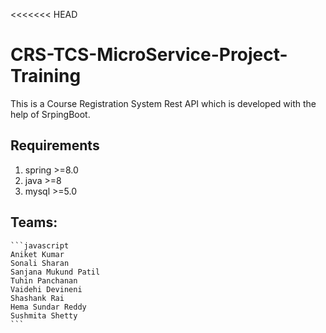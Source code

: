 <<<<<<< HEAD
# CRS-TCS-MicroService-Project-Training

This is a Course Registration System Rest API which is developed with the help of SrpingBoot.

## Requirements

1. spring >=8.0
2. java >=8
3. mysql >=5.0

## Teams:

    ```javascript
    Aniket Kumar
    Sonali Sharan
    Sanjana Mukund Patil
    Tuhin Panchanan
    Vaidehi Devineni
    Shashank Rai
    Hema Sundar Reddy
    Sushmita Shetty
    ```
